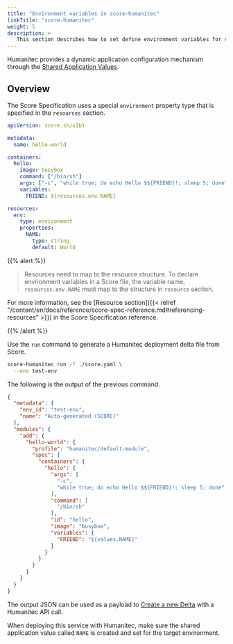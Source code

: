 ```yaml
---
title: "Environment variables in score-humanitec"
linkTitle: "score-humanitec"
weight: 5
description: >
   This section describes how to set define environment variables for score-humanitec.
---
```


Humanitec provides a dynamic application configuration mechanism through the [Shared Application Values](https://docs.humanitec.com/using-humanitec/work-with-apps/define-app-values-and-secrets).

## Overview

The Score Specification uses a special `environment` property type that is specified in the `resources` section.

```yaml
apiVersion: score.sh/v1b1

metadata:
  name: hello-world

containers:
  hello:
    image: busybox
    command: ["/bin/sh"]
    args: ["-c", "while true; do echo Hello $${FRIEND}!; sleep 5; done"]
    variables:
      FRIEND: ${resources.env.NAME}

resources:
  env:
    type: environment
    properties:
      NAME:
        type: string
        default: World
```

{{% alert %}}

> Resources need to map to the resource structure.
> To declare environment variables in a Score file, the variable name, `resources.env.NAME` must map to the structure in `resource` section.

For more information, see the [Resource section]({{< relref "/content/en/docs/reference/score-spec-reference.md#referencing-resources" >}}) in the Score Specification reference.

{{% /alert %}}

Use the `run` command to generate a Humanitec deployment delta file from Score.

```bash
score-humanitec run -f ./score.yaml \
  --env test-env
```

The following is the output of the previous command.

```json
{
  "metadata": {
    "env_id": "test-env",
    "name": "Auto-generated (SCORE)"
  },
  "modules": {
    "add": {
      "hello-world": {
        "profile": "humanitec/default-module",
        "spec": {
          "containers": {
            "hello": {
              "args": [
                "-c",
                "while true; do echo Hello $${FRIEND}!; sleep 5; done"
              ],
              "command": [
                "/bin/sh"
              ],
              "id": "hello",
              "image": "busybox",
              "variables": {
                "FRIEND": "${values.NAME}"
              }
            }
          }
        }
      }
    }
  }
}
```

The output JSON can be used as a payload to [Create a new Delta](https://api-docs.humanitec.com/#tag/Delta/paths/~1orgs~1%7BorgId%7D~1apps~1%7BappId%7D~1deltas/post) with a Humanitec API call.

When deploying this service with Humanitec, make sure the shared application value called `NAME` is created and set for the target environment.
